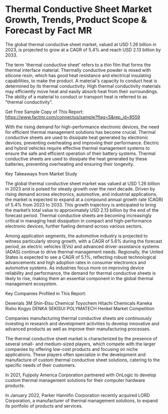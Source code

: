 # Thermal Conductive Sheet Market Growth, Trends, Product Scope & Forecast by Fact MR
The global thermal conductive sheet market, valued at USD 1.26 billion in 2023, is projected to grow at a CAGR of 5.4% and reach USD 2.13 billion by 2033.

The term 'thermal conductive sheet' refers to a thin film that forms the thermal interface material. Thermally conductive powder is mixed with silicone resin, which has good heat resistance and electrical insulating capabilities, to make the product. A material's capacity to conduct heat is determined by its thermal conductivity. High thermal conductivity materials may efficiently move heat and easily absorb heat from their surroundings. The ability of a material to conduct or transport heat is referred to as "thermal conductivity".

Get Free Sample Copy of This Report: https://www.factmr.com/connectus/sample?flag=S&rep_id=8559

With the rising demand for high-performance electronic devices, the need for efficient thermal management solutions has become crucial. Thermal conductive sheets are used to dissipate heat generated by electronic devices, preventing overheating and improving their performance. Electric and hybrid vehicles require effective thermal management systems to ensure the safe and efficient operation of their battery systems. Thermal conductive sheets are used to dissipate the heat generated by these batteries, preventing overheating and ensuring their longevity.

Key Takeaways from Market Study 

The global thermal conductive sheet market was valued at USD 1.26 billion in 2023 and is poised for steady growth over the next decade. Driven by rising demand across electronics, automotive, and industrial applications, the market is expected to expand at a compound annual growth rate (CAGR) of 5.4% from 2023 to 2033. This growth trajectory is anticipated to bring the market’s total value to approximately USD 2.13 billion by the end of the forecast period. Thermal conductive sheets are becoming increasingly critical in managing heat dissipation in compact and high-performance electronic devices, further fueling demand across various sectors.

Among application segments, the automotive industry is projected to witness particularly strong growth, with a CAGR of 5.6% during the forecast period, as electric vehicles (EVs) and advanced driver-assistance systems (ADAS) continue to drive thermal management needs. Regionally, the United States is expected to see a CAGR of 5.1%, reflecting robust technological advancements and high adoption rates in consumer electronics and automotive systems. As industries focus more on improving device reliability and performance, the demand for thermal conductive sheets is likely to rise, making them an essential component in the global thermal management ecosystem.

Key Companies Profiled in This Report:

Dexerials
3M
Shin-Etsu Chemical
Toyochem
Hitachi Chemicals
Kaneka
Risho Kogyo
DENKA
SEKISUI POLYMATECH
Henkel
Market Competition

Companies manufacturing thermal conductive sheets are continuously investing in research and development activities to develop innovative and advanced products as well as improve their manufacturing processes.

The thermal conductive sheet market is characterized by the presence of several small- and medium-sized players, which compete with the larger companies by offering low-cost products and focusing on niche applications. These players often specialize in the development and manufacture of custom thermal conductive sheet solutions, catering to the specific needs of their customers.

In 2021, Fujipoly America Corporation partnered with OnLogic to develop custom thermal management solutions for their computer hardware products.

In January 2022, Parker Hannifin Corporation recently acquired LORD Corporation, a manufacturer of thermal management solutions, to expand its portfolio of products and services.
